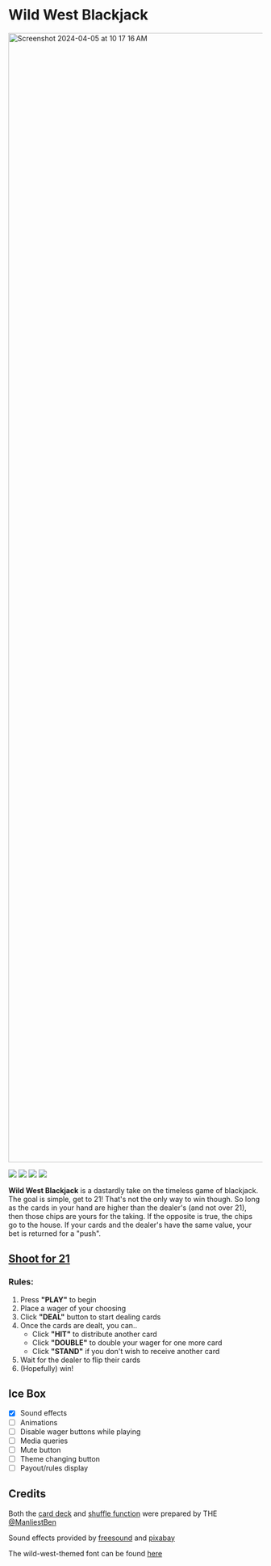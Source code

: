 # Wild West Blackjack

<img width="2234" alt="Screenshot 2024-04-05 at 10 17 16 AM" src="https://github.com/Bpost129/blackjack-project/assets/54043400/0af7bf81-6771-414e-a68d-76dbb9304b84">


<img src="https://img.shields.io/badge/CSS3-1572B6.svg?style=for-the-badge&logo=CSS3&logoColor=white"> <img src="https://img.shields.io/badge/HTML5-E34F26.svg?style=for-the-badge&logo=HTML5&logoColor=white"> <img src="https://img.shields.io/badge/JavaScript-F7DF1E.svg?style=for-the-badge&logo=JavaScript&logoColor=black"> <img src="https://img.shields.io/badge/Git-F05032.svg?style=for-the-badge&logo=Git&logoColor=white">


**Wild West Blackjack** is a dastardly take on the timeless game of blackjack. The goal is simple, get to 21! That's not the only way to win though. So long as the cards in your hand are higher than the dealer's (and not over 21), then those chips are yours for the taking. If the opposite is true, the chips go to the house. If your cards and the dealer's have the same value, your bet is returned for a "push".


## [Shoot for 21](https://blackjack-bp.netlify.app/)

### Rules:
1. Press **"PLAY"** to begin
2. Place a wager of your choosing
3. Click **"DEAL"** button to start dealing cards
4. Once the cards are dealt, you can..
    * Click **"HIT"** to distribute another card
    * Click **"DOUBLE"** to double your wager for one more card
    * Click **"STAND"** if you don't wish to receive another card
5. Wait for the dealer to flip their cards
6. (Hopefully) win!

## Ice Box 

- [x] Sound effects
- [ ] Animations
- [ ] Disable wager buttons while playing
- [ ] Media queries
- [ ] Mute button
- [ ] Theme changing button
- [ ] Payout/rules display

## Credits

Both the [card deck](https://github.com/SEI-Remote/css-card-deck) and [shuffle function](https://github.com/ManliestBen/memory-game) were prepared by THE [@ManliestBen](https://github.com/ManliestBen)

Sound effects provided by [freesound](https://freesound.org/) and [pixabay](https://pixabay.com/sound-effects/)

The wild-west-themed font can be found [here](https://fonts.google.com/specimen/Alfa+Slab+One?query=alfa)
